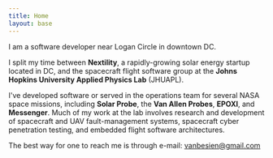 ```yaml
---
title: Home
layout: base
---
```


I am a software developer near Logan Circle in downtown DC.

<!---
<img id="my-photo" src="/images/BB-65-crop.jpg" />
-->

I split my time between **Nextility**, a rapidly-growing solar energy startup located in DC, and the spacecraft flight software group at the **Johns Hopkins University Applied Physics Lab** (JHUAPL).

I've developed software or served in the operations team for several NASA space missions, including **Solar Probe**, the **Van Allen Probes**, **EPOXI**, and **Messenger**.
Much of my work at the lab involves research and development of spacecraft and UAV fault-management systems, spacecraft cyber penetration testing, and embedded flight software architectures.

The best way for one to reach me is through e-mail: [vanbesien@gmail.com](mailto:vanbesien@gmail.com)

